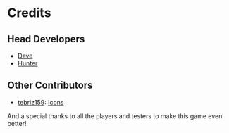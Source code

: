 # Credits
## Head Developers
- [Dave](https://davecode.me/)
- [Hunter](https://hparcells.netlify.com/)

## Other Contributors
- [tebriz159](https://github.com/tebriz159): [Icons](https://github.com/WeAreDevs/material-clicker/issues/2#issuecomment-464211889)

And a special thanks to all the players and testers to make this game even better!
